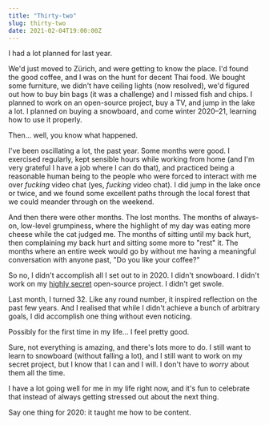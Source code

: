 ```yaml
---
title: "Thirty-two"
slug: thirty-two
date: 2021-02-04T19:00:00Z
---
```


I had a lot planned for last year.

We'd just moved to Zürich, and were getting to know the place. I'd found the good coffee, and I was on the hunt for decent Thai food. We bought some furniture, we didn't have ceiling lights (now resolved), we'd figured out how to buy bin bags (it was a challenge) and I missed fish and chips. I planned to work on an open-source project, buy a TV, and jump in the lake a lot. I planned on buying a snowboard, and come winter 2020–21, learning how to use it properly.

Then… well, you know what happened.

I've been oscillating a lot, the past year. Some months were good. I exercised regularly, kept sensible hours while working from home (and I'm very grateful I have a job where I can do that), and practiced being a reasonable human being to the people who were forced to interact with me over _fucking_ video chat (yes, _fucking_ video chat). I did jump in the lake once or twice, and we found some excellent paths through the local forest that we could meander through on the weekend.

And then there were other months. The lost months. The months of always-on, low-level grumpiness, where the highlight of my day was eating more cheese while the cat judged me. The months of sitting until my back hurt, then complaining my back hurt and sitting some more to "rest" it. The months where an entire week would go by without me having a meaningful conversation with anyone past, "Do you like your coffee?"

So no, I didn't accomplish all I set out to in 2020. I didn't snowboard. I didn't work on my [highly secret][bakery] open-source project. I didn't get swole.

Last month, I turned 32. Like any round number, it inspired reflection on the past few years. And I realised that while I didn't achieve a bunch of arbitrary goals, I did accomplish one thing without even noticing.

Possibly for the first time in my life… I feel pretty good.

Sure, not everything is amazing, and there's lots more to do. I still want to learn to snowboard (without falling a lot), and I still want to work on my secret project, but I know that I can and I will. I don't have to _worry_ about them all the time.

I have a lot going well for me in my life right now, and it's fun to celebrate that instead of always getting stressed out about the next thing.

Say one thing for 2020: it taught me how to be content.

[bakery]: https://github.com/SamirTalwar/bakery
